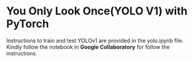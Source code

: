 # You Only Look Once(YOLO V1) with PyTorch

Instructions to train and test YOLOv1 are provided in the yolo.ipynb file. Kindly follow the notebook in **Google Collaboratory** for follow the instructions.
